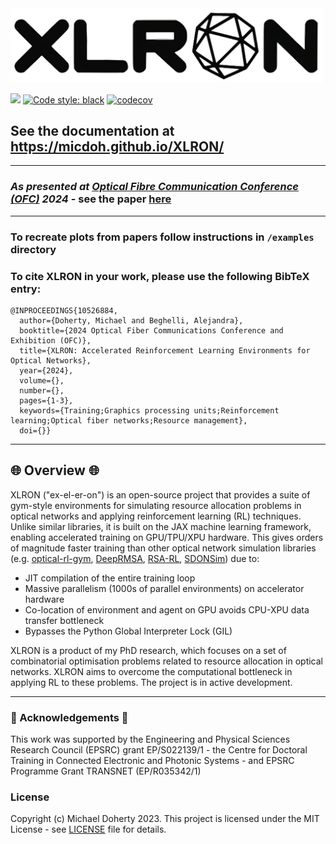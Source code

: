 

<img src="docs/images/xlron_logo_upscaled.png" width="500" class="center">


[<img src="https://img.shields.io/badge/license-MIT-blue">](https://github.com/micdoh/ONDRLax/LICENSE)
[![Code style: black](https://img.shields.io/badge/code%20style-black-000000.svg)](https://github.com/psf/black)
[![codecov](https://codecov.io/gh/micdoh/XLRON/graph/badge.svg?token=UW9CCLRAFJ)](https://codecov.io/gh/micdoh/XLRON)



## See the documentation at https://micdoh.github.io/XLRON/

---

### *_As presented at [Optical Fibre Communication Conference (OFC)](https://www.ofcconference.org/en-us/home/about/) 2024_* - see the paper [here](ofc_paper.pdf)

---

### To recreate plots from papers follow instructions in `/examples` directory


### To cite XLRON in your work, please use the following BibTeX entry:

```
@INPROCEEDINGS{10526884,
  author={Doherty, Michael and Beghelli, Alejandra},
  booktitle={2024 Optical Fiber Communications Conference and Exhibition (OFC)}, 
  title={XLRON: Accelerated Reinforcement Learning Environments for Optical Networks}, 
  year={2024},
  volume={},
  number={},
  pages={1-3},
  keywords={Training;Graphics processing units;Reinforcement learning;Optical fiber networks;Resource management},
  doi={}}
```
---

## 🌐 Overview 🌐

XLRON ("ex-el-er-on") is an open-source project that provides a suite of gym-style environments for simulating resource allocation problems in optical networks and applying reinforcement learning (RL) techniques. Unlike similar libraries, it is built on the JAX machine learning framework, enabling accelerated training on GPU/TPU/XPU hardware. This gives orders of magnitude faster training than other optical network simulation libraries (e.g. [optical-rl-gym](https://github.com/carlosnatalino/optical-rl-gym), [DeepRMSA](https://github.com/xiaoliangchenUCD/DeepRMSA), [RSA-RL](https://github.com/Optical-Networks-Group/rsa-rl), [SDONSim](https://github.com/SDNNetSim/SDON_simulator)) due to:

- JIT compilation of the entire training loop
- Massive parallelism (1000s of parallel environments) on accelerator hardware
- Co-location of environment and agent on GPU avoids CPU-XPU data transfer bottleneck
- Bypasses the Python Global Interpreter Lock (GIL)

XLRON is a product of my PhD research, which focuses on a set of combinatorial optimisation problems related to resource allocation in optical networks. XLRON aims to overcome the computational bottleneck in applying RL to these problems. The project is in active development.

___
### 💸 Acknowledgements 💸
This work was supported by the Engineering and Physical Sciences Research Council (EPSRC) grant EP/S022139/1 - the Centre for Doctoral Training in Connected Electronic and Photonic Systems - and EPSRC Programme Grant TRANSNET (EP/R035342/1)


### License
Copyright (c) Michael Doherty 2023. 
This project is licensed under the MIT License - see [LICENSE](LICENSE) file for details.
